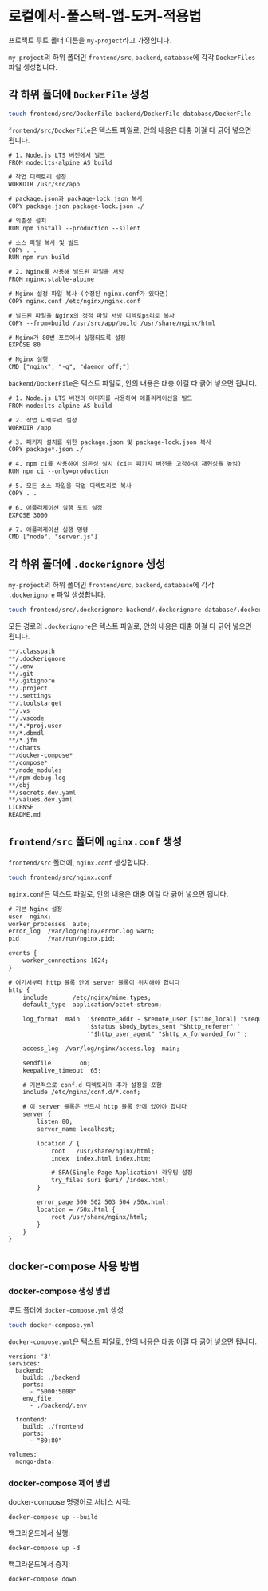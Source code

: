 # 로컬에서-풀스택-앱-도커-적용법

프로젝트 루트 폴더 이름을 `my-project`라고 가정합니다.

`my-project`의 하위 폴더인 `frontend/src`, `backend`, `database`에 각각 `DockerFiles` 파일 생성합니다.

## 각 하위 폴더에 `DockerFile` 생성

```bash
touch frontend/src/DockerFile backend/DockerFile database/DockerFile
```

`frontend/src/DockerFile`은 텍스트 파일로, 안의 내용은 대충 이걸 다 긁어 넣으면 됩니다.

```txt
# 1. Node.js LTS 버전에서 빌드
FROM node:lts-alpine AS build

# 작업 디렉토리 설정
WORKDIR /usr/src/app

# package.json과 package-lock.json 복사
COPY package.json package-lock.json ./

# 의존성 설치
RUN npm install --production --silent

# 소스 파일 복사 및 빌드
COPY . .
RUN npm run build

# 2. Nginx를 사용해 빌드된 파일을 서빙
FROM nginx:stable-alpine

# Nginx 설정 파일 복사 (수정된 nginx.conf가 있다면)
COPY nginx.conf /etc/nginx/nginx.conf

# 빌드된 파일을 Nginx의 정적 파일 서빙 디렉토ps리로 복사
COPY --from=build /usr/src/app/build /usr/share/nginx/html

# Nginx가 80번 포트에서 실행되도록 설정
EXPOSE 80

# Nginx 실행
CMD ["nginx", "-g", "daemon off;"]

```

`backend/DockerFile`은 텍스트 파일로, 안의 내용은 대충 이걸 다 긁어 넣으면 됩니다.

```txt
# 1. Node.js LTS 버전의 이미지를 사용하여 애플리케이션을 빌드
FROM node:lts-alpine AS build

# 2. 작업 디렉토리 설정
WORKDIR /app

# 3. 패키지 설치를 위한 package.json 및 package-lock.json 복사
COPY package*.json ./

# 4. npm ci를 사용하여 의존성 설치 (ci는 패키지 버전을 고정하여 재현성을 높임)
RUN npm ci --only=production

# 5. 모든 소스 파일을 작업 디렉토리로 복사
COPY . .

# 6. 애플리케이션 실행 포트 설정
EXPOSE 3000

# 7. 애플리케이션 실행 명령
CMD ["node", "server.js"]

```

## 각 하위 폴더에 `.dockerignore` 생성

`my-project`의 하위 폴더인 `frontend/src`, `backend`, `database`에 각각 `.dockerignore` 파일 생성합니다.

```bash
touch frontend/src/.dockerignore backend/.dockerignore database/.dockerignore
```

모든 경로의 `.dockerignore`은 텍스트 파일로, 안의 내용은 대충 이걸 다 긁어 넣으면 됩니다.

```txt
**/.classpath
**/.dockerignore
**/.env
**/.git
**/.gitignore
**/.project
**/.settings
**/.toolstarget
**/.vs
**/.vscode
**/*.*proj.user
**/*.dbmdl
**/*.jfm
**/charts
**/docker-compose*
**/compose*
**/node_modules
**/npm-debug.log
**/obj
**/secrets.dev.yaml
**/values.dev.yaml
LICENSE
README.md
```

## `frontend/src` 폴더에 `nginx.conf` 생성

`frontend/src` 폴더에, `nginx.conf` 생성합니다.

```bash
touch frontend/src/nginx.conf
```

`nginx.conf`은 텍스트 파일로, 안의 내용은 대충 이걸 다 긁어 넣으면 됩니다.

```txt
# 기본 Nginx 설정
user  nginx;
worker_processes  auto;
error_log  /var/log/nginx/error.log warn;
pid        /var/run/nginx.pid;

events {
    worker_connections 1024;
}

# 여기서부터 http 블록 안에 server 블록이 위치해야 합니다
http {
    include       /etc/nginx/mime.types;
    default_type  application/octet-stream;

    log_format  main  '$remote_addr - $remote_user [$time_local] "$request" '
                      '$status $body_bytes_sent "$http_referer" '
                      '"$http_user_agent" "$http_x_forwarded_for"';

    access_log  /var/log/nginx/access.log  main;

    sendfile        on;
    keepalive_timeout  65;

    # 기본적으로 conf.d 디렉토리의 추가 설정을 포함
    include /etc/nginx/conf.d/*.conf;

    # 이 server 블록은 반드시 http 블록 안에 있어야 합니다
    server {
        listen 80;
        server_name localhost;

        location / {
            root   /usr/share/nginx/html;
            index  index.html index.htm;

            # SPA(Single Page Application) 라우팅 설정
            try_files $uri $uri/ /index.html;
        }

        error_page 500 502 503 504 /50x.html;
        location = /50x.html {
            root /usr/share/nginx/html;
        }
    }
}
```
## docker-compose 사용 방법

### docker-compose 생성 방법

루트 폴더에 `docker-compose.yml` 생성

```bash
touch docker-compose.yml
```


`docker-compose.yml`은 텍스트 파일로, 안의 내용은 대충 이걸 다 긁어 넣으면 됩니다.

```
version: '3'
services:
  backend:
    build: ./backend
    ports:
      - "5000:5000"
    env_file:
      - ./backend/.env

  frontend:
    build: ./frontend
    ports:
      - "80:80"

volumes:
  mongo-data:
```

### docker-compose 제어 방법

docker-compose 명령어로 서비스 시작:
```
docker-compose up --build
```

백그라운드에서 실행:
```
docker-compose up -d
```

백그라운드에서 중지:
```
docker-compose down
```
